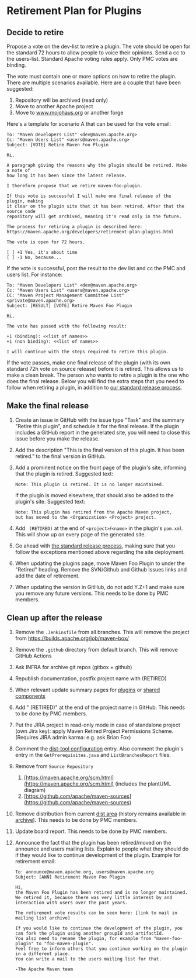 <!--
Licensed to the Apache Software Foundation (ASF) under one
or more contributor license agreements.  See the NOTICE file
distributed with this work for additional information
regarding copyright ownership.  The ASF licenses this file
to you under the Apache License, Version 2.0 (the
"License"); you may not use this file except in compliance
with the License.  You may obtain a copy of the License at

http://www.apache.org/licenses/LICENSE-2.0

Unless required by applicable law or agreed to in writing,
software distributed under the License is distributed on an
"AS IS" BASIS, WITHOUT WARRANTIES OR CONDITIONS OF ANY
KIND, either express or implied.  See the License for the
specific language governing permissions and limitations
under the License.
-->

# Retirement Plan for Plugins

## Decide to retire

Propose a vote on the dev-list to retire a plugin. The vote should be open for the standard 72 hours to allow people to voice their opinions. Send a cc to the users-list. Standard Apache voting rules apply. Only PMC votes are binding.

The vote must contain one or more options on how to retire the plugin. There are multiple scenarios available. Here are a couple that have been suggested:

1. Repository will be archived (read only)
2. Move to another Apache project
3. Move to www.mojohaus.org or another forge

Here's a template for scenario A that can be used for the vote email:

```
To: "Maven Developers List" <dev@maven.apache.org>
Cc: "Maven Users List" <users@maven.apache.org>
Subject: [VOTE] Retire Maven Foo Plugin

Hi,

A paragraph giving the reasons why the plugin should be retired. Make a note of
how long it has been since the latest release.

I therefore propose that we retire maven-foo-plugin.

If this vote is successful I will make one final release of the plugin, making
it clear on the plugin site that it has been retired. After that the source code
repository will get archived, meaning it's read only in the future.

The process for retiring a plugin is described here:
https://maven.apache.org/developers/retirement-plan-plugins.html

The vote is open for 72 hours.

[ ] +1 Yes, it's about time
[ ] -1 No, because...
```

If the vote is successful, post the result to the dev list and cc the PMC and users list. For instance:

```
To: "Maven Developers List" <dev@maven.apache.org>
Cc: "Maven Users List" <users@maven.apache.org>
CC: "Maven Project Management Committee List" <private@maven.apache.org>
Subject: [RESULT] [VOTE] Retire Maven Foo Plugin

Hi,

The vote has passed with the following result:

+1 (binding): <<list of names>>
+1 (non binding): <<list of names>>

I will continue with the steps required to retire this plugin.
```

If the vote passes, make one final release of the plugin (with its own standard 72h vote on source release) before it is retired. This allows us to make a clean break. The person who wants to retire a plugin is the one who does the final release. Below you will find the extra steps that you need to follow when retiring a plugin, in addition to [our standard release process](./release/maven-project-release-procedure.html).

## Make the final release

1. Create an issue in GitHub with the issue type "Task" and the summary "Retire this plugin", and schedule it for the final release. If the plugin includes a GitHub report in the generated site, you will need to close this issue before you make the release.
2. Add the description "This is the final version of this plugin. It has been retired." to the final version in GitHub.
3. Add a prominent notice on the front page of the plugin's site, informing that the plugin is retired. Suggested text:

   ```
   Note: This plugin is retired. It is no longer maintained.

   ```

   If the plugin is moved elsewhere, that should also be added to the plugin's site. Suggested text:

   ```
   Note: This plugin has retired from the Apache Maven project,
   but has moved to the <Organization> <Project> project.

   ```
4. Add ` (RETIRED)` at the end of `<project>`/`<name>` in the plugin's `pom.xml`. This will show up on every page of the generated site.
5. Go ahead with [the standard release process](./release/maven-project-release-procedure.html), making sure that you follow the exceptions mentioned above regarding the site deployment.
6. When updating the plugins page, move Maven Foo Plugin to under the "Retired" heading. Remove the SVN/Github and Github Issues links and add the date of retirement.
7. When updating the version in GitHub, do not add Y.Z+1 and make sure you remove any future versions. This needs to be done by PMC members.

## Clean up after the release

1. Remove the `.Jenkinsfile` from all branches. This will remove the project from https://builds.apache.org/job/maven-box/
2. Remove the `.github` directory from default branch. This will remove GitHub Actions
3. Ask INFRA for archive git repos (gitbox + github)
4. Republish documentation, postfix project name with (RETIRED)
5. When relevant update summary pages for [plugins](https://maven.apache.org/plugins/index.html) or [shared components](https://maven.apache.org/shared/index.html)
6. Add " (RETIRED)" at the end of the project name in GitHub. This needs to be done by PMC members.
7. Put the JIRA project in read-only mode in case of standalone project (own Jira key): apply Maven Retired Project Permissions Scheme. (Requires JIRA admin karma: e.g. ask Brian Fox)
8. Comment the [dist-tool configuration](https://ci-maven.apache.org/job/Maven/job/maven-box/job/maven-dist-tool/job/master/site/dist-tool.conf.html) entry. Also comment the plugin's entry in the `GetPrerequisites.java` and `ListBranchesReport` files.
9. Remove from `Source Repository`
   1. [https://maven.apache.org/scm.html](https://maven.apache.org/scm.html) (includes the plantUML diagram)
   2. [https://github.com/apache/maven-sources](https://github.com/apache/maven-sources)
10. Remove distribution from current [dist area](https://dist.apache.org/repos/dist/release/maven/) (history remains available in [archive](https://archive.apache.org/dist/maven/)). This needs to be done by PMC members.
11. Update board report. This needs to be done by PMC members.
12. Announce the fact that the plugin has been retired/moved on the announce and users mailing lists. Explain to people what they should do if they would like to continue development of the plugin. Example for retirement email:

    ```
    To: announce@maven.apache.org, users@maven.apache.org
    Subject: [ANN] Retirement Maven Foo Plugin

    Hi,
    the Maven Foo Plugin has been retired and is no longer maintained.
    We retired it, because there was very little interest by and interaction with users over the past years.

    The retirement vote results can be seen here: [link to mail in mailing list archive]

    If you would like to continue the development of the plugin, you can fork the plugin using another groupId and artifactId.
    You also need to rename the plugin, for example from "maven-foo-plugin" to "foo-maven-plugin".
    Feel free to inform others that you continue working on the plugin in a different place.
    You can write a mail to the users mailing list for that.

    -The Apache Maven team

    ```

